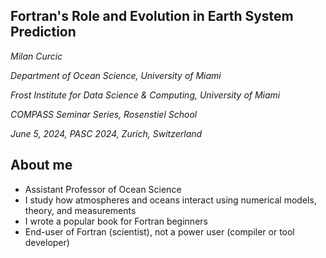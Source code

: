 <section>

# Fortran's Role and Evolution in Earth System Prediction

_Milan Curcic_


_Department of Ocean Science, University of Miami_

_Frost Institute for Data Science & Computing, University of Miami_

_COMPASS Seminar Series, Rosenstiel School_

_June 5, 2024, PASC 2024, Zurich, Switzerland_
</section>


<section>

## About me

* Assistant Professor of Ocean Science
* I study how atmospheres and oceans interact using numerical models, theory, and measurements
* I wrote a popular book for Fortran beginners
* End-user of Fortran (scientist), not a power user (compiler or tool developer)
</section>